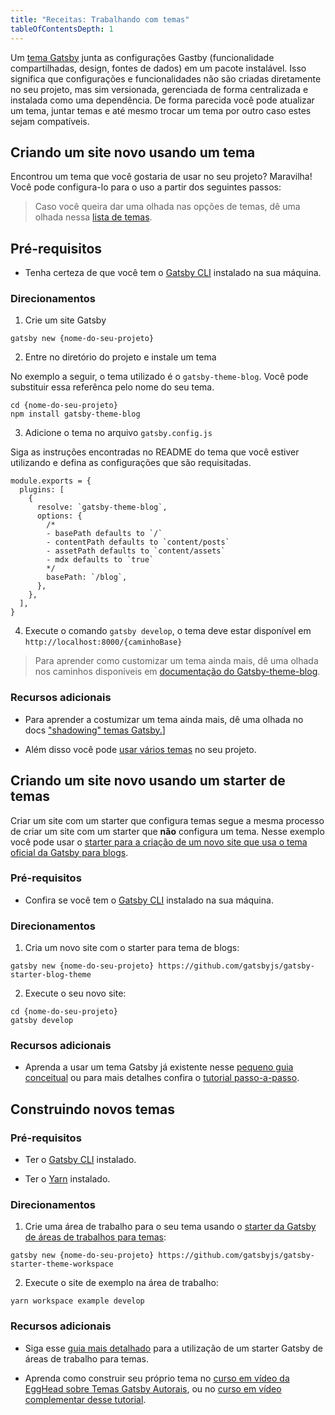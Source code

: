 ```yaml
---
title: "Receitas: Trabalhando com temas"
tableOfContentsDepth: 1
---
```


Um [tema Gatsby](/docs/themes/what-are-gatsby-themes) junta as configurações Gastby (funcionalidade compartilhadas, design, fontes de dados) em um pacote instalável. Isso significa que configurações e funcionalidades não são criadas diretamente no seu projeto, mas sim versionada, gerenciada de forma centralizada e instalada como uma dependência. De forma parecida você pode atualizar um tema, juntar temas e até mesmo trocar um tema por outro caso estes sejam compatíveis.

## Criando um site novo usando um tema

Encontrou um tema que você gostaria de usar no seu projeto? Maravilha! Você pode configura-lo para o uso a partir dos seguintes passos:

> Caso você queira dar uma olhada nas opções de temas, dê uma olhada nessa [lista de temas](https://www.npmjs.com/search?q=gatsby-theme).

## Pré-requisitos

- Tenha certeza de que você tem o [Gatsby CLI](/docs/gatsby-cli) instalado na sua máquina.

### Direcionamentos

1. Crie um site Gatsby

```shell
gatsby new {nome-do-seu-projeto}
```

2. Entre no diretório do projeto e instale um tema

No exemplo a seguir, o tema utilizado é o `gatsby-theme-blog`. Você pode substituir essa referênca pelo nome do seu tema.

```shell
cd {nome-do-seu-projeto}
npm install gatsby-theme-blog
```

3. Adicione o tema no arquivo `gatsby.config.js`

Siga as instruções encontradas no README do tema que você estiver utilizando e defina as configurações que são requisitadas.


```shell
module.exports = {
  plugins: [
    {
      resolve: `gatsby-theme-blog`,
      options: {
        /*
        - basePath defaults to `/`
        - contentPath defaults to `content/posts`
        - assetPath defaults to `content/assets`
        - mdx defaults to `true`
        */
        basePath: `/blog`,
      },
    },
  ],
}
```

4. Execute o comando `gatsby develop`, o tema deve estar disponível em `http://localhost:8000/{caminhoBase}`

> Para aprender como customizar um tema ainda mais, dê uma olhada nos caminhos disponíveis em [documentação do Gatsby-theme-blog](https://www.npmjs.com/package/gatsby-theme-blog).

### Recursos adicionais

- Para aprender a costumizar um tema ainda mais, dê uma olhada no docs ["shadowing" temas Gatsby.](https://www.gatsbyjs.org/docs/themes/shadowing/)]

- Além disso você pode [usar vários temas](https://www.gatsbyjs.org/docs/themes/using-multiple-gatsby-themes/) no seu projeto.

## Criando um site novo usando um starter de temas

Criar um site com um starter que configura temas segue a mesma processo de criar um site com um starter que **não** configura um tema. Nesse exemplo você pode usar o [starter para a criação de um novo site que usa o tema oficial da Gatsby para blogs](https://github.com/gatsbyjs/gatsby-starter-blog-theme).

### Pré-requisitos

- Confira se você tem o [Gatsby CLI](/docs/gatsby-cli) instalado na sua máquina.

### Direcionamentos

1. Cria um novo site com o starter para tema de blogs:

```shell
gatsby new {nome-do-seu-projeto} https://github.com/gatsbyjs/gatsby-starter-blog-theme
```

2. Execute o seu novo site:

```shell
cd {nome-do-seu-projeto}
gatsby develop
```

### Recursos adicionais

- Aprenda a usar um tema Gatsby já existente nesse [pequeno guia conceitual](/docs/themes/using-a-gatsby-theme) ou para mais detalhes confira o [tutorial passo-a-passo](/tutorial/using-a-theme).

## Construindo novos temas

<EggheadEmbed
  lessonLink="https://egghead.io/lessons/gatsby-use-the-gatsby-theme-workspace-starter-to-begin-building-a-new-theme"
  lessonTitle="Use o starter de temas de áreas de trabalhos para começar a construir novos temas"
/>

### Pré-requisitos

- Ter o [Gatsby CLI](/docs/gatsby-cli) instalado.

- Ter o [Yarn](https://yarnpkg.com/lang/en/docs/install/#mac-stable) instalado.

### Direcionamentos

1. Crie uma área de trabalho para o seu tema usando o [starter da Gatsby de áreas de trabalhos para temas](https://github.com/gatsbyjs/gatsby-starter-theme-workspace):

```shell
gatsby new {nome-do-seu-projeto} https://github.com/gatsbyjs/gatsby-starter-theme-workspace
```

2. Execute o site de exemplo na área de trabalho:

```shell
yarn workspace example develop
```

### Recursos adicionais

- Siga esse [guia mais detalhado](/docs/themes/building-themes/) para a utilização de um starter Gatsby de áreas de trabalho para temas.

- Aprenda como construir seu próprio tema no [curso em vídeo da EggHead sobre Temas Gatsby Autorais](https://egghead.io/courses/gatsby-theme-authoring), ou no [curso em vídeo complementar desse tutorial](/tutorial/building-a-theme).